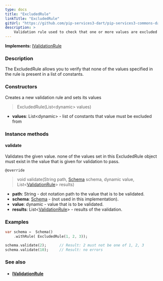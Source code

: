 ```yaml
---
type: docs
title: "ExcludedRule"
linkTitle: "ExcludedRule"
gitUrl: "https://github.com/pip-services3-dart/pip-services3-commons-dart"
description: >
    Validation rule used to check that one or more values are excluded from the list of constants.
---
```


**Implements:** [IValidationRule](../ivalidation_rule)

### Description

The ExcludedRule allows you to verify that none of the values specified in the rule is present in a list of constants.

### Constructors
Creates a new validation rule and sets its values

> ExcludedRule(List\<dynamic\> values)

- **values**: List\<dynamic\> - list of constants that value must be excluded from

### Instance methods

#### validate
Validates the given value. none of the values set in this ExcludedRule object must exist 
in the value that is given for validation to pass.

`@override`
> void validate(String path, [Schema](../schema) schema, dynamic value, List<[ValidationRule](../validation_result)> results)


- **path**: String - dot notation path to the value that is to be validated.
- **schema**: [Schema](../schema) - (not used in this implementation).
- **value**: dynamic - value that is to be validated.
- **results**: List<[ValidationRule](../validation_result)> - results of the validation.

### Examples

```dart
var schema =  Schema()
    .withRule( ExcludedRule(1, 2, 3));

schema.validate(2);      // Result: 2 must not be one of 1, 2, 3
schema.validate(10);     // Result: no errors

```

### See also
- #### [IValidationRule](../ivalidation_rule)
